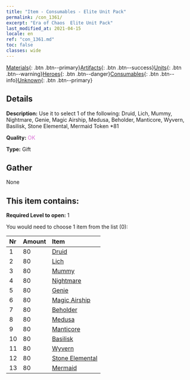 ```yaml
---
title: "Item - Consumables - Elite Unit Pack"
permalink: /con_1361/
excerpt: "Era of Chaos  Elite Unit Pack"
last_modified_at: 2021-04-15
locale: en
ref: "con_1361.md"
toc: false
classes: wide
---
```

 [Materials](/Items/){: .btn .btn--primary}[Artifacts](/Items/Artifacts/){: .btn .btn--success}[Units](/Items/Units/){: .btn .btn--warning}[Heroes](/Items/Heroes/){: .btn .btn--danger}[Consumables](/Items/Consumables/){: .btn .btn--info}[Unknown](/Items/Unknown/){: .btn .btn--primary}

## Details
 **Description:** Use it to select 1 of the following: Druid, Lich, Mummy, Nightmare, Genie, Magic Airship, Medusa, Beholder, Manticore, Wyvern, Basilisk, Stone Elemental, Mermaid Token *81

 **Quality:** <span style="color: #DA70D6">OK</span>

 **Type:** Gift

## Gather

  None

## This item contains:

 **Required Level to open:** 1

 You would need to choose 1 item from the list (0):

  | Nr | Amount |     Item    |
  |:---|:-------|:------------|
  | 1 | 80 | [Druid](/Items/unt_206/) |  | 
  | 2 | 80 | [Lich](/Items/unt_212/) |  | 
  | 3 | 80 | [Mummy](/Items/unt_215/) |  | 
  | 4 | 80 | [Nightmare](/Items/unt_233/) |  | 
  | 5 | 80 | [Genie](/Items/unt_239/) |  | 
  | 6 | 80 | [Magic Airship](/Items/unt_242/) |  | 
  | 7 | 80 | [Beholder](/Items/unt_246/) |  | 
  | 8 | 80 | [Medusa](/Items/unt_247/) |  | 
  | 9 | 80 | [Manticore](/Items/unt_249/) |  | 
  | 10 | 80 | [Basilisk](/Items/unt_256/) |  | 
  | 11 | 80 | [Wyvern](/Items/unt_258/) |  | 
  | 12 | 80 | [Stone Elemental](/Items/unt_266/) |  | 
  | 13 | 80 | [Mermaid](/Items/unt_277/) |  | 
